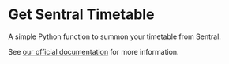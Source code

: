 # Get Sentral Timetable
A simple Python function to summon your timetable from Sentral.

See [our official documentation](https://j-j-b-j.github.io/get-sentral/) for more information.
